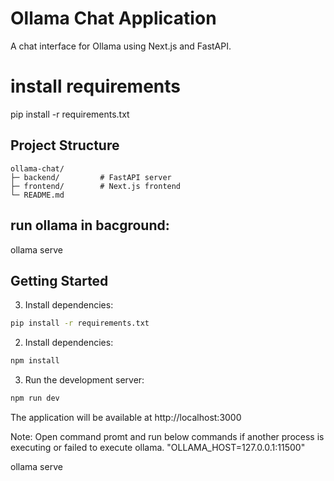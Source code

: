 # Ollama Chat Application

A chat interface for Ollama using Next.js and FastAPI.

# install requirements
pip install -r requirements.txt

## Project Structure

```
ollama-chat/
├─ backend/         # FastAPI server
├─ frontend/        # Next.js frontend
└─ README.md
```
## run ollama in bacground: 
ollama serve

## Getting Started


3. Install dependencies:
```bash
pip install -r requirements.txt
```


2. Install dependencies:
```bash
npm install
```

3. Run the development server:
```bash
npm run dev
```

The application will be available at http://localhost:3000



Note: Open command promt and run below commands if another process is executing or failed to execute ollama.
  "OLLAMA_HOST=127.0.0.1:11500"

ollama serve 